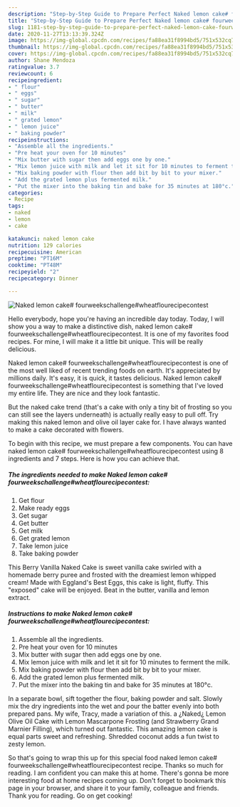```yaml
---
description: "Step-by-Step Guide to Prepare Perfect Naked lemon cake# fourweekschallenge#wheatflourecipecontest"
title: "Step-by-Step Guide to Prepare Perfect Naked lemon cake# fourweekschallenge#wheatflourecipecontest"
slug: 1181-step-by-step-guide-to-prepare-perfect-naked-lemon-cake-fourweekschallengewheatflourecipecontest
date: 2020-11-27T13:13:39.324Z
image: https://img-global.cpcdn.com/recipes/fa88ea31f8994bd5/751x532cq70/naked-lemon-cake-fourweekschallengewheatflourecipecontest-recipe-main-photo.jpg
thumbnail: https://img-global.cpcdn.com/recipes/fa88ea31f8994bd5/751x532cq70/naked-lemon-cake-fourweekschallengewheatflourecipecontest-recipe-main-photo.jpg
cover: https://img-global.cpcdn.com/recipes/fa88ea31f8994bd5/751x532cq70/naked-lemon-cake-fourweekschallengewheatflourecipecontest-recipe-main-photo.jpg
author: Shane Mendoza
ratingvalue: 3.7
reviewcount: 6
recipeingredient:
- " flour"
- " eggs"
- " sugar"
- " butter"
- " milk"
- " grated lemon"
- " lemon juice"
- " baking powder"
recipeinstructions:
- "Assemble all the ingredients."
- "Pre heat your oven for 10 minutes"
- "Mix butter with sugar then add eggs one by one."
- "Mix lemon juice with milk and let it sit for 10 minutes to ferment the milk."
- "Mix baking powder with flour then add bit by bit to your mixer."
- "Add the grated lemon plus fermented milk."
- "Put the mixer into the baking tin and bake for 35 minutes at 180°c."
categories:
- Recipe
tags:
- naked
- lemon
- cake

katakunci: naked lemon cake 
nutrition: 129 calories
recipecuisine: American
preptime: "PT16M"
cooktime: "PT48M"
recipeyield: "2"
recipecategory: Dinner

---
```



![Naked lemon cake# fourweekschallenge#wheatflourecipecontest](https://img-global.cpcdn.com/recipes/fa88ea31f8994bd5/751x532cq70/naked-lemon-cake-fourweekschallengewheatflourecipecontest-recipe-main-photo.jpg)

Hello everybody, hope you're having an incredible day today. Today, I will show you a way to make a distinctive dish, naked lemon cake# fourweekschallenge#wheatflourecipecontest. It is one of my favorites food recipes. For mine, I will make it a little bit unique. This will be really delicious.

Naked lemon cake# fourweekschallenge#wheatflourecipecontest is one of the most well liked of recent trending foods on earth. It's appreciated by millions daily. It's easy, it is quick, it tastes delicious. Naked lemon cake# fourweekschallenge#wheatflourecipecontest is something that I've loved my entire life. They are nice and they look fantastic.

But the naked cake trend (that&#39;s a cake with only a tiny bit of frosting so you can still see the layers underneath) is actually really easy to pull off. Try making this naked lemon and olive oil layer cake for. I have always wanted to make a cake decorated with flowers.


To begin with this recipe, we must prepare a few components. You can have naked lemon cake# fourweekschallenge#wheatflourecipecontest using 8 ingredients and 7 steps. Here is how you can achieve that.

<!--inarticleads1-->

##### The ingredients needed to make Naked lemon cake# fourweekschallenge#wheatflourecipecontest:

1. Get  flour
1. Make ready  eggs
1. Get  sugar
1. Get  butter
1. Get  milk
1. Get  grated lemon
1. Take  lemon juice
1. Take  baking powder


This Berry Vanilla Naked Cake is sweet vanilla cake swirled with a homemade berry puree and frosted with the dreamiest lemon whipped cream! Made with Eggland&#39;s Best Eggs, this cake is light, fluffy. This &#34;exposed&#34; cake will be enjoyed. Beat in the butter, vanilla and lemon extract. 

<!--inarticleads2-->

##### Instructions to make Naked lemon cake# fourweekschallenge#wheatflourecipecontest:

1. Assemble all the ingredients.
1. Pre heat your oven for 10 minutes
1. Mix butter with sugar then add eggs one by one.
1. Mix lemon juice with milk and let it sit for 10 minutes to ferment the milk.
1. Mix baking powder with flour then add bit by bit to your mixer.
1. Add the grated lemon plus fermented milk.
1. Put the mixer into the baking tin and bake for 35 minutes at 180°c.


In a separate bowl, sift together the flour, baking powder and salt. Slowly mix the dry ingredients into the wet and pour the batter evenly into both prepared pans. My wife, Tracy, made a variation of this. a ¿Naked¿ Lemon Olive Oil Cake with Lemon Mascarpone Frosting (and Strawberry Grand Marnier Filling), which turned out fantastic. This amazing lemon cake is equal parts sweet and refreshing. Shredded coconut adds a fun twist to zesty lemon. 

So that's going to wrap this up for this special food naked lemon cake# fourweekschallenge#wheatflourecipecontest recipe. Thanks so much for reading. I am confident you can make this at home. There's gonna be more interesting food at home recipes coming up. Don't forget to bookmark this page in your browser, and share it to your family, colleague and friends. Thank you for reading. Go on get cooking!

